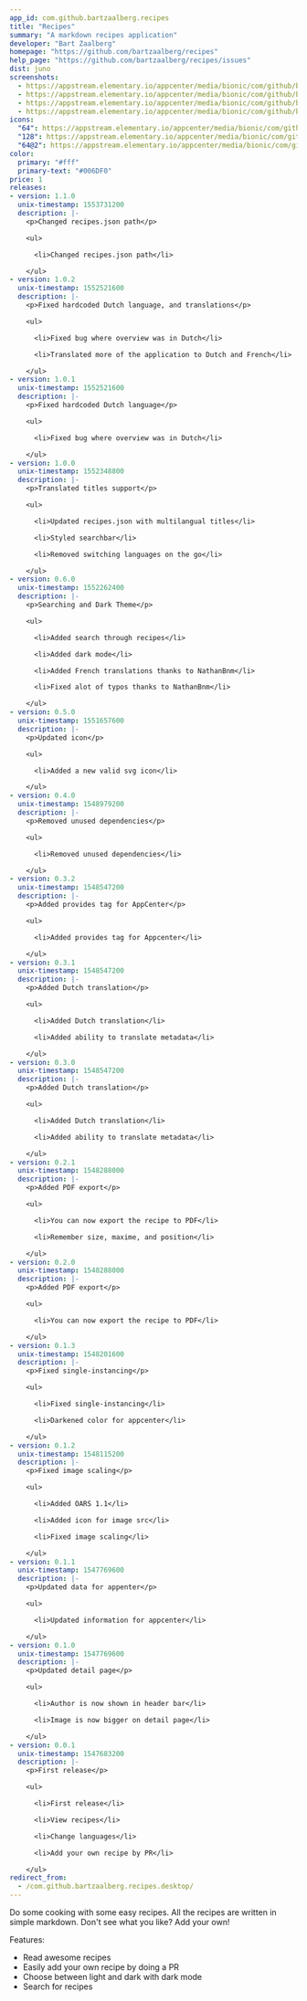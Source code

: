 ```yaml
---
app_id: com.github.bartzaalberg.recipes
title: "Recipes"
summary: "A markdown recipes application"
developer: "Bart Zaalberg"
homepage: "https://github.com/bartzaalberg/recipes"
help_page: "https://github.com/bartzaalberg/recipes/issues"
dist: juno
screenshots:
  - https://appstream.elementary.io/appcenter/media/bionic/com/github/bartzaalberg.recipes/1D5B75625D9AE6BB6CD7D461D971941A/screenshots/image-1_orig.png
  - https://appstream.elementary.io/appcenter/media/bionic/com/github/bartzaalberg.recipes/1D5B75625D9AE6BB6CD7D461D971941A/screenshots/image-2_orig.png
  - https://appstream.elementary.io/appcenter/media/bionic/com/github/bartzaalberg.recipes/1D5B75625D9AE6BB6CD7D461D971941A/screenshots/image-3_orig.png
  - https://appstream.elementary.io/appcenter/media/bionic/com/github/bartzaalberg.recipes/1D5B75625D9AE6BB6CD7D461D971941A/screenshots/image-4_orig.png
icons:
  "64": https://appstream.elementary.io/appcenter/media/bionic/com/github/bartzaalberg.recipes/1D5B75625D9AE6BB6CD7D461D971941A/icons/64x64/com.github.bartzaalberg.recipes_com.github.bartzaalberg.recipes.png
  "128": https://appstream.elementary.io/appcenter/media/bionic/com/github/bartzaalberg.recipes/1D5B75625D9AE6BB6CD7D461D971941A/icons/128x128/com.github.bartzaalberg.recipes_com.github.bartzaalberg.recipes.png
  "64@2": https://appstream.elementary.io/appcenter/media/bionic/com/github/bartzaalberg.recipes/1D5B75625D9AE6BB6CD7D461D971941A/icons/64x64@2/com.github.bartzaalberg.recipes_com.github.bartzaalberg.recipes.png
color:
  primary: "#fff"
  primary-text: "#006DF0"
price: 1
releases:
- version: 1.1.0
  unix-timestamp: 1553731200
  description: |-
    <p>Changed recipes.json path</p>

    <ul>

      <li>Changed recipes.json path</li>

    </ul>
- version: 1.0.2
  unix-timestamp: 1552521600
  description: |-
    <p>Fixed hardcoded Dutch language, and translations</p>

    <ul>

      <li>Fixed bug where overview was in Dutch</li>

      <li>Translated more of the application to Dutch and French</li>

    </ul>
- version: 1.0.1
  unix-timestamp: 1552521600
  description: |-
    <p>Fixed hardcoded Dutch language</p>

    <ul>

      <li>Fixed bug where overview was in Dutch</li>

    </ul>
- version: 1.0.0
  unix-timestamp: 1552348800
  description: |-
    <p>Translated titles support</p>

    <ul>

      <li>Updated recipes.json with multilangual titles</li>

      <li>Styled searchbar</li>

      <li>Removed switching languages on the go</li>

    </ul>
- version: 0.6.0
  unix-timestamp: 1552262400
  description: |-
    <p>Searching and Dark Theme</p>

    <ul>

      <li>Added search through recipes</li>

      <li>Added dark mode</li>

      <li>Added French translations thanks to NathanBnm</li>

      <li>Fixed alot of typos thanks to NathanBnm</li>

    </ul>
- version: 0.5.0
  unix-timestamp: 1551657600
  description: |-
    <p>Updated icon</p>

    <ul>

      <li>Added a new valid svg icon</li>

    </ul>
- version: 0.4.0
  unix-timestamp: 1548979200
  description: |-
    <p>Removed unused dependencies</p>

    <ul>

      <li>Removed unused dependencies</li>

    </ul>
- version: 0.3.2
  unix-timestamp: 1548547200
  description: |-
    <p>Added provides tag for AppCenter</p>

    <ul>

      <li>Added provides tag for Appcenter</li>

    </ul>
- version: 0.3.1
  unix-timestamp: 1548547200
  description: |-
    <p>Added Dutch translation</p>

    <ul>

      <li>Added Dutch translation</li>

      <li>Added ability to translate metadata</li>

    </ul>
- version: 0.3.0
  unix-timestamp: 1548547200
  description: |-
    <p>Added Dutch translation</p>

    <ul>

      <li>Added Dutch translation</li>

      <li>Added ability to translate metadata</li>

    </ul>
- version: 0.2.1
  unix-timestamp: 1548288000
  description: |-
    <p>Added PDF export</p>

    <ul>

      <li>You can now export the recipe to PDF</li>

      <li>Remember size, maxime, and position</li>

    </ul>
- version: 0.2.0
  unix-timestamp: 1548288000
  description: |-
    <p>Added PDF export</p>

    <ul>

      <li>You can now export the recipe to PDF</li>

    </ul>
- version: 0.1.3
  unix-timestamp: 1548201600
  description: |-
    <p>Fixed single-instancing</p>

    <ul>

      <li>Fixed single-instancing</li>

      <li>Darkened color for appcenter</li>

    </ul>
- version: 0.1.2
  unix-timestamp: 1548115200
  description: |-
    <p>Fixed image scaling</p>

    <ul>

      <li>Added OARS 1.1</li>

      <li>Added icon for image src</li>

      <li>Fixed image scaling</li>

    </ul>
- version: 0.1.1
  unix-timestamp: 1547769600
  description: |-
    <p>Updated data for appenter</p>

    <ul>

      <li>Updated information for appcenter</li>

    </ul>
- version: 0.1.0
  unix-timestamp: 1547769600
  description: |-
    <p>Updated detail page</p>

    <ul>

      <li>Author is now shown in header bar</li>

      <li>Image is now bigger on detail page</li>

    </ul>
- version: 0.0.1
  unix-timestamp: 1547683200
  description: |-
    <p>First release</p>

    <ul>

      <li>First release</li>

      <li>View recipes</li>

      <li>Change languages</li>

      <li>Add your own recipe by PR</li>

    </ul>
redirect_from:
  - /com.github.bartzaalberg.recipes.desktop/
---
```


<p>Do some cooking with some easy recipes. All the recipes are written in simple markdown. Don&apos;t see what you like? Add your own!</p>
<p>Features:</p>
<ul>
  <li>Read awesome recipes</li>
  <li>Easily add your own recipe by doing a PR</li>
  <li>Choose between light and dark with dark mode</li>
  <li>Search for recipes</li>
</ul>